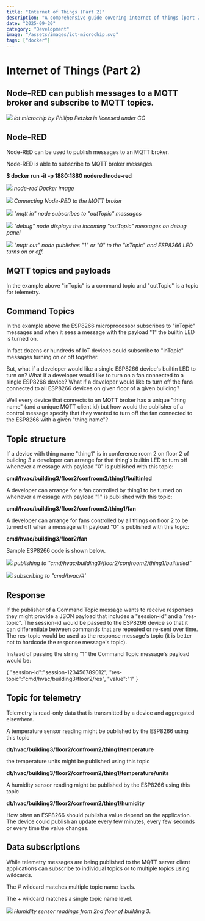 ```yaml
---
title: "Internet of Things (Part 2)"
description: "A comprehensive guide covering internet of things (part 2)"
date: "2025-09-20"
category: "Development"
image: "/assets/images/iot-microchip.svg"
tags: ["docker"]
---
```


# Internet of Things (Part 2)

## Node-RED can publish messages to a MQTT broker and subscribe to MQTT topics.

![](/assets/images/internetofthings2/iot-microchip.svg)
*iot microchip by Philipp Petzka is licensed under CC*


## Node-RED

Node-RED can be used to publish messages to an MQTT broker.

Node-RED is able to subscribe to MQTT broker messages.

**$ docker run -it -p 1880:1880 nodered/node-red**

![](/assets/images/internetofthings2/screen-shot-2021-03-04-at-7.46.57-pm-1136x736.png)
*node-red Docker image*

![](/assets/images/internetofthings2/screen-shot-2021-03-06-at-11.35.48-pm-1836x1045.png)
*Connecting Node-RED to the MQTT broker*

![](/assets/images/internetofthings2/screen-shot-2021-03-06-at-11.41.33-pm-1836x1051.png)
*"mqtt in" node subscribes to "outTopic" messages*

![](/assets/images/internetofthings2/screen-shot-2021-03-06-at-11.42.05-pm-1836x1053.png)
*"debug" node displays the incoming "outTopic" messages on debug panel*

![](/assets/images/internetofthings2/screen-shot-2021-03-06-at-11.45.34-pm-1836x1040.png)
*"mqtt out" node publishes "1" or "0" to the "inTopic" and ESP8266 LED turns on or off.*


## MQTT topics and payloads

In the example above "inTopic" is a command topic and "outTopic" is a topic for telemetry.


## Command Topics

In the example above the ESP8266 microprocessor subscribes to "inTopic" messages and when it sees a message with the payload "1" the builtin LED is turned on. 

In fact dozens or hundreds of IoT devices could subscribe to "inTopic" messages turning on or off together. 

But, what if a developer would like a single ESP8266 device's builtin LED to turn on? What if a developer would like to turn on a fan connected to a single ESP8266 device? What if a developer would like to turn off the fans connected to all ESP8266 devices on given floor of a given building?

Well every device that connects to an MQTT broker has a unique "thing name" (and a unique MQTT client id) but how would the publisher of a control message specify that they wanted to turn off the fan connected to the ESP8266 with a given "thing name"?


## Topic structure

If a device with thing name "thing1" is in conference room 2 on floor 2 of building 3 a developer can arrange for that thing's builtin LED to turn off whenever a message with payload "0" is published with this topic:

**cmd/hvac/building3/floor2/confroom2/thing1/builtinled**

A developer can arrange for a fan controlled by thing1 to be turned on whenever a message with payload "1" is published with this topic:

**cmd/hvac/building3/floor2/confroom2/thing1/fan**

A developer can arrange for fans controlled by all things on floor 2 to be turned off when a message with payload "0" is published with this topic:

**cmd/hvac/building3/floor2/fan**

Sample ESP8266 code is shown below.

![](/assets/images/internetofthings2/screen-shot-2021-03-07-at-11.21.47-am-1836x1106.png)
*publishing to "cmd/hvac/building3/floor2/confroom2/thing1/builtinled"*

![](/assets/images/internetofthings2/screen-shot-2021-03-07-at-11.35.42-am-1836x1108.png)
*subscribing to "cmd/hvac/#'*


## Response

If the publisher of a Command Topic message wants to receive responses they might provide a JSON payload that includes a "session-id" and a "res-topic". The session-id would be passed to the ESP8266 device so that it can differentiate between commands that are repeated or re-sent over time. The res-topic would be used as the response message's topic (it is better not to hardcode the response message's topic).

Instead of passing the string "1" the Command Topic message's payload would be:

{
"session-id":"session-123456789012",
"res-topic":"cmd/hvac/building3/floor2/res",
"value":"1"
}


## Topic for telemetry

Telemetry is read-only data that is transmitted by a device and aggregated elsewhere.

A temperature sensor reading might be published by the ESP8266 using this topic 

**dt/hvac/building3/floor2/confroom2/thing1/temperature**

the temperature units might be published using this topic

**dt/hvac/building3/floor2/confroom2/thing1/temperature/units**

A humidity sensor reading might be published by the ESP8266 using this topic

**dt/hvac/building3/floor2/confroom2/thing1/humidity**

How often an ESP8266 should publish a value depend on the application. The device could publish an update every few minutes, every few seconds or every time the value changes.


## Data subscriptions

While telemetry messages are being published to the MQTT server client applications can subscribe to individual topics or to multiple topics using wildcards.

The # wildcard matches multiple topic name levels. 

The + wildcard matches a single topic name level.

![](/assets/images/internetofthings2/screen-shot-2021-03-07-at-3.27.31-pm-1836x938.png)
*Humidity sensor readings from 2nd floor of building 3.*

